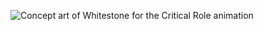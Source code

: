 ![Concept art of Whitestone for the Critical Role animation](https://444vno15v5re20btub322y5h-wpengine.netdna-ssl.com/wp-content/uploads/2020/12/WhitestoneWC_800p-WM.jpg)
